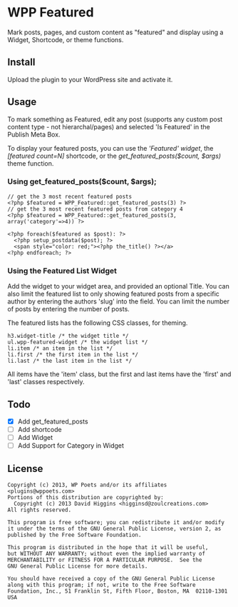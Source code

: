 WPP Featured
============

Mark posts, pages, and custom content as "featured" and display using a Widget, Shortcode, or theme functions.

Install
-------
Upload the plugin to your WordPress site and activate it.

Usage
-----
To mark something as Featured, edit any post (supports any custom post content type - not hierarchal/pages) 
and selected 'Is Featured' in the Publish Meta Box.

To display your featured posts, you can use the *'Featured' widget*, the *[featured count=N]* shortcode, 
or the *get_featured_posts($count, $args)* theme function.

### Using get_featured_posts($count, $args);

    // get the 3 most recent featured posts
    <?php $featured = WPP_Featured::get_featured_posts(3) ?>
    // get the 3 most recent featured posts from category 4
    <?php $featured = WPP_Featured::get_featured_posts(3, array('category'=>4)) ?>
    
    <?php foreach($featured as $post): ?>
      <?php setup_postdata($post); ?>
      <span style="color: red;"><?php the_title() ?></a>
    <?php endforeach; ?>

### Using the Featured List Widget

Add the widget to your widget area, and provided an optional Title.  You can also limit the featured list to only showing 
featured posts from a specific author by entering the authors 'slug' into the field.  You can limit the number of posts by 
entering the number of posts.

The featured lists has the following CSS classes, for theming.

    h3.widget-title /* the widget title */
    ul.wpp-featured-widget /* the widget list */
    li.item /* an item in the list */
    li.first /* the first item in the list */
    li.last /* the last item in the list */

All items have the 'item' class, but the first and last items have the 'first' and 'last' classes respectively.


Todo
----
- [x] Add get_featured_posts
- [ ] Add shortcode
- [ ] Add Widget
- [ ] Add Support for Category in Widget

License
-------
    Copyright (c) 2013, WP Poets and/or its affiliates <plugins@wppoets.com>
    Portions of this distribution are copyrighted by:
      Copyright (c) 2013 David Higgins <higginsd@zoulcreations.com>
    All rights reserved.
    
    This program is free software; you can redistribute it and/or modify
    it under the terms of the GNU General Public License, version 2, as 
    published by the Free Software Foundation.
    
    This program is distributed in the hope that it will be useful,
    but WITHOUT ANY WARRANTY; without even the implied warranty of
    MERCHANTABILITY or FITNESS FOR A PARTICULAR PURPOSE.  See the
    GNU General Public License for more details.
    
    You should have received a copy of the GNU General Public License
    along with this program; if not, write to the Free Software
    Foundation, Inc., 51 Franklin St, Fifth Floor, Boston, MA  02110-1301  USA





